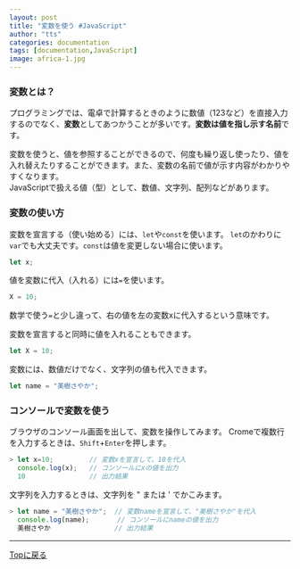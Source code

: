 ```yaml
---
layout: post
title: "変数を使う #JavaScript"
author: "tts"
categories: documentation
tags: [documentation,JavaScript]
image: africa-1.jpg
---
```


### 変数とは？
プログラミングでは、電卓で計算するときのように数値（123など）を直接入力するのでなく、**変数**としてあつかうことが多いです。**変数は値を指し示す名前**です。

変数を使うと、値を参照することができるので、何度も繰り返し使ったり、値を入れ替えたりすることができます。また、変数の名前で値が示す内容がわかりやすくなります。  
JavaScriptで扱える値（型）として、数値、文字列、配列などがあります。


### 変数の使い方
変数を宣言する（使い始める）には、`let`や`const`を使います。
`let`のかわりに`var`でも大丈夫です。`const`は値を変更しない場合に使います。
```js
let x;
```

値を変数に代入（入れる）には`=`を使います。
```js
X = 10;
```
数学で使う`=`と少し違って、右の値を左の変数xに代入するという意味です。

変数を宣言すると同時に値を入れることもできます。
```js
let X = 10;
```

変数には、数値だけでなく、文字列の値も代入できます。
```js
let name = "美樹さやか";
```

### コンソールで変数を使う
ブラウザのコンソール画面を出して、変数を操作してみます。
Cromeで複数行を入力するときは、`Shift`+`Enter`を押します。

```js
> let x=10;         // 変数xを宣言して、10を代入
  console.log(x);   // コンソールにxの値を出力
  10                // 出力結果
```
文字列を入力するときは、文字列を " または ' でかこみます。　　
```js
> let name = "美樹さやか";  // 変数nameを宣言して、"美樹さやか"を代入
  console.log(name);       // コンソールにnameの値を出力
  美樹さやか                // 出力結果
```

---
[Topに戻る](/) 

